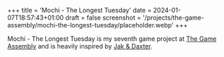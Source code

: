 +++
title = 'Mochi - The Longest Tuesday'
date = 2024-01-07T18:57:43+01:00
draft = false
screenshot = '/projects/the-game-assembly/mochi-the-longest-tuesday/placeholder.webp'
+++

Mochi - The Longest Tuesday is my seventh game project at [The Game Assembly](https://thegameassembly.com) and is 
heavily inspired by [Jak & Daxter](https://en.wikipedia.org/wiki/Jak_and_Daxter).